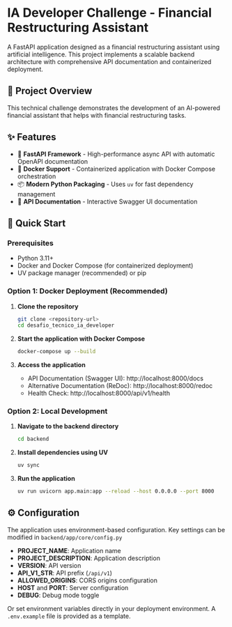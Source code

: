 # IA Developer Challenge - Financial Restructuring Assistant

A FastAPI application designed as a financial restructuring assistant using artificial intelligence. This project implements a scalable backend architecture with comprehensive API documentation and containerized deployment.

## 🎯 Project Overview

This technical challenge demonstrates the development of an AI-powered financial assistant that helps with financial restructuring tasks.

## ✨ Features

- 🚀 **FastAPI Framework** - High-performance async API with automatic OpenAPI documentation
- 🐳 **Docker Support** - Containerized application with Docker Compose orchestration
- 📦 **Modern Python Packaging** - Uses `uv` for fast dependency management
- 📖 **API Documentation** - Interactive Swagger UI documentation

## 🚀 Quick Start

### Prerequisites

- Python 3.11+
- Docker and Docker Compose (for containerized deployment)
- UV package manager (recommended) or pip

### Option 1: Docker Deployment (Recommended)

1. **Clone the repository**
   ```bash
   git clone <repository-url>
   cd desafio_tecnico_ia_developer
   ```

2. **Start the application with Docker Compose**
   ```bash
   docker-compose up --build
   ```

3. **Access the application**
   - API Documentation (Swagger UI): http://localhost:8000/docs
   - Alternative Documentation (ReDoc): http://localhost:8000/redoc
   - Health Check: http://localhost:8000/api/v1/health

### Option 2: Local Development

1. **Navigate to the backend directory**
   ```bash
   cd backend
   ```

2. **Install dependencies using UV**
   ```bash
   uv sync
   ```

3. **Run the application**
   ```bash
   uv run uvicorn app.main:app --reload --host 0.0.0.0 --port 8000
   ```

## ⚙️ Configuration

The application uses environment-based configuration. Key settings can be modified in `backend/app/core/config.py`

- **PROJECT_NAME**: Application name
- **PROJECT_DESCRIPTION**: Application description
- **VERSION**: API version
- **API_V1_STR**: API prefix (`/api/v1`)
- **ALLOWED_ORIGINS**: CORS origins configuration
- **HOST** and **PORT**: Server configuration
- **DEBUG**: Debug mode toggle

Or set environment variables directly in your deployment environment. A `.env.example` file is provided as a template.
